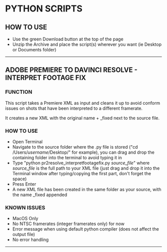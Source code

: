 # PYTHON SCRIPTS

## HOW TO USE
- Use the green Download button at the top of the page
- Unzip the Archive and place the script(s) wherever you want (ie Desktop or Documents folder)

---

## ADOBE PREMIERE TO DAVINCI RESOLVE - INTERPRET FOOTAGE FIX
### FUNCTION
This script takes a Premiere XML as input and cleans it up to avoid conform issues on shots that have been interpreted to a different framerate.

It creates a new XML with the original name + _fixed next to the source file.

### HOW TO USE
- Open Terminal
- Navigate to the source folder where the .py file is stored ("cd /Users/*username*/Desktop/" for example), you can drag and drop the containing folder into the terminal to avoid typing it in
- Type "python pr2resolve_interpretfootagefix.py *source_file*" where *source_file* is the full path to your XML file (just drag and drop it into the Terminal window after typing/copying the first part, don't forget the space)
- Press Enter
- A new XML file has been created in the same folder as your source, with the name _fixed appended

### KNOWN ISSUES
- MacOS Only
- No NTSC framerates (integer framerates only) for now
- Error message when using default python compiler (does not affect the output file)
- No error handling

---